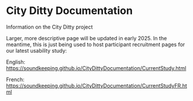 # City Ditty Documentation
Information on the City Ditty project

Larger, more descriptive page will be updated in early 2025. In the meantime, this is just being used to host participant recruitment pages for our latest usability study:

English: https://soundkeeping.github.io/CityDittyDocumentation/CurrentStudy.html

French: https://soundkeeping.github.io/CityDittyDocumentation/CurrentStudyFR.html
